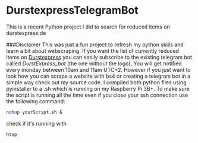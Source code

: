 # DurstexpressTelegramBot
This is a recent Python project I did to search for reduced items on durstexpress.de

###Disclamer
This was just a fun project to refresh my python skills and learn a bit about webscraping.
If you want the list of currently reduced items on [Durstexpress](http://www.durstexpress.de) you can easily subscribe to the existing telegram bot called *DurstExpress_bot* (the one without the logo). You will get notified every monday between 10am and 11am UTC+2.
However if you just want to look how you can scrape a website with bs4 or creating a telegram bot in a simple way check out my source code.
I compiled both python files using pyinstaller to a .sh which is running on my Raspberry Pi 3B+. To make sure the script is running all the time even if you close your ssh connection use the following command:
```bash
nohup yourScript.sh &
```
check if it's running with
```bash
htop
```
